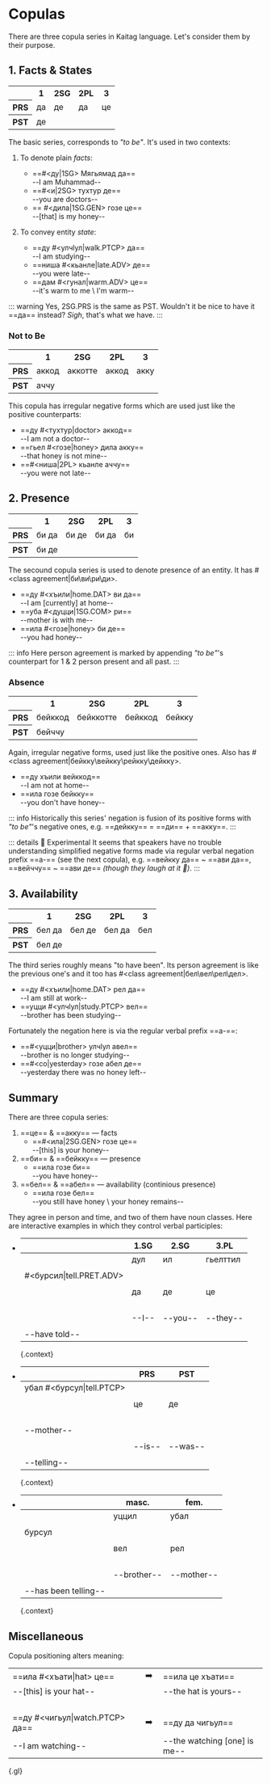 # Copulas

There are three copula series in Kaitag language. Let's consider them by their purpose.

## 1. Facts & States

<table class="c-t">
    <tr>
        <th></th>
        <th>1</th>
        <th>2SG</th>
        <th>2PL</th>
        <th>3</th>
    </tr>
    <tr>
        <th>PRS</th>
        <td class="b"><Tooltip>да<template #content>I/we</template></Tooltip></td>
        <td class="b"><Tooltip>де<template #content>you(sg.)</template></Tooltip></td>
        <td class="b"><Tooltip>да<template #content>you(pl.)</template></Tooltip></td>
        <td class="b"><Tooltip>це<template #content>he/she/it/they</template></Tooltip></td>
    </tr>
        <tr>
        <th>PST</th>
        <td class="b" colspan="4">де</td>
    </tr>
</table>

The basic series, corresponds to _"to be"_. It's used in two contexts:

1. To denote plain _facts_:

   - ==#<ду|1SG> Мягьямад да==  
     --I am Muhammad--
   - ==#<и|2SG> тухтур де==  
     --you are doctors--
   - == #<дила|1SG.GEN> гозе це==  
     --[that] is my honey--

2. To convey entity _state_:
   - ==ду #<улчӏул|walk.PTCP> да==  
     --I am studying--
   - ==ниша #<кьанле|late.ADV> де==  
     --you were late--
   - ==дам #<гунал|warm.ADV> це==  
     --it's warm to me \ I'm warm--

::: warning
Yes, 2SG.PRS is the same as PST. Wouldn't it be nice to have it ==да== instead? _Sigh_, that's what we have.
:::

### Not to Be

<table class="c-t">
    <tr>
        <th></th>
        <th>1</th>
        <th>2SG</th>
        <th>2PL</th>
        <th>3</th>
    </tr>
    <tr>
        <th>PRS</th>
        <td><Tooltip>аккод<template #content>I/we</template></Tooltip></td>
        <td><Tooltip>аккотте<template #content>you(sg.)</template></Tooltip></td>
        <td><Tooltip>аккод<template #content>you(pl.)</template></Tooltip></td>
        <td><Tooltip>акку<template #content>he/she/it/they</template></Tooltip></td>
    </tr>
        <tr>
        <th>PST</th>
        <td colspan="4">аччу</td>
    </tr>
</table>

This copula has irregular negative forms which are used just like the positive counterparts:

- ==ду #<тухтур|doctor> аккод==  
  --I am not a doctor--
- ==гьел #<гозе|honey> дила акку==  
  --that honey is not mine--
- ==#<ниша|2PL> кьанле аччу==  
  --you were not late--

## 2. Presence

<table class="c-t">
    <tr>
        <th></th>
        <th>1</th>
        <th>2SG</th>
        <th>2PL</th>
        <th>3</th>
    </tr>
    <tr>
        <th>PRS</th>
        <td><Tooltip>би да<template #content>I/we</template></Tooltip></td>
        <td><Tooltip>би де<template #content>you(sg.)</template></Tooltip></td>
        <td><Tooltip>би да<template #content>you(pl.)</template></Tooltip></td>
        <td><Tooltip>би<template #content>he/she/it/they</template></Tooltip></td>
    </tr>
        <tr>
        <th>PST</th>
        <td colspan="4">би де</td>
    </tr>
</table>

The secound copula series is used to denote presence of an entity. It has #<class agreement|би\ви\ри\ди>.

- ==ду #<хъили|home.DAT> ви да==  
  --I am [currently] at home--
- ==уба #<дуцци|1SG.COM> ри==  
  --mother is with me--
- ==ила #<гозе|honey> би де==  
  --you had honey--

::: info
Here person agreement is marked by appending _"to be"_'s counterpart for 1 & 2 person present and all past.
:::

### Absence

<table class="c-t">
    <tr>
        <th></th>
        <th>1</th>
        <th>2SG</th>
        <th>2PL</th>
        <th>3</th>
    </tr>
    <tr>
        <th>PRS</th>
        <td><Tooltip>бейккод<template #content>I/we</template></Tooltip></td>
        <td><Tooltip>бейккотте<template #content>you(sg.)</template></Tooltip></td>
        <td><Tooltip>бейккод<template #content>you(pl.)</template></Tooltip></td>
        <td><Tooltip>бейкку<template #content>he/she/it/they</template></Tooltip></td>
    </tr>
    <tr>
        <th>PST</th>
        <td colspan="4">бейччу</td>
    </tr>
</table>

Again, irregular negative forms, used just like the positive ones. Also has #<class agreement|бейкку\вейкку\рейкку\дейкку>.

- ==ду хъили вейккод==  
  --I am not at home--
- ==ила гозе бейкку==  
  --you don't have honey--

::: info
Historically this series' negation is fusion of its positive forms with _"to be"_'s negative ones, e.g. ==дейкку== = ==ди== + ==акку==.
:::

::: details 🔬 Experimental
It seems that speakers have no trouble understanding simplified negative forms made via regular verbal negation prefix ==a-== (see the next copula), e.g. ==вейкку да== ~ ==ави да==, ==вейччу== ~ ==ави де== _(though they laugh at it 🙈)_.
:::

## 3. Availability

<table class="c-t">
    <tr>
        <th></th>
        <th>1</th>
        <th>2SG</th>
        <th>2PL</th>
        <th>3</th>
    </tr>
    <tr>
        <th>PRS</th>
        <td><Tooltip>бел да<template #content>I/we</template></Tooltip></td>
        <td><Tooltip>бел де<template #content>you(sg.)</template></Tooltip></td>
        <td><Tooltip>бел да<template #content>you(pl.)</template></Tooltip></td>
        <td><Tooltip>бел<template #content>he/she/it/they</template></Tooltip></td>
    </tr>
        <tr>
        <th>PST</th>
        <td colspan="4">бел де</td>
    </tr>
</table>

The third series roughly means "to have been". Its person agreement is like the previous one's and it too has #<class agreement|бел\вел\рел\дел>.

- ==ду #<хъили|home.DAT> рел да==  
  --I am still at work--
- ==уцци #<улчӏул|study.PTCP> вел==  
  --brother has been studying--

Fortunately the negation here is via the regular verbal prefix ==а-==:

- ==#<уцци|brother> улчӏул авел==  
  --brother is no longer studying--
- ==#<со|yesterday> гозе абел де==  
  --yesterday there was no honey left--

## Summary

There are three copula series:

1.  ==це== & ==акку== — facts
    - ==#<ила|2SG.GEN> гозе це==  
      --[this] is your honey--
2.  ==би== & ==бейкку== — presence
    - ==ила гозе би==  
      --you have honey--
3.  ==бел== & ==абел== — availability (continious presence)
    - ==ила гозе бел==  
      --you still have honey \ your honey remains--

They agree in person and time, and two of them have noun classes. Here are interactive examples in which they control verbal participles:

- |                          | 1.SG  | 2.SG    | 3.PL     |
  | ------------------------ | ----- | ------- | -------- |
  |                          | дул   | ил      | гьелттил |
  |                          |
  | #<бурсил\|tell.PRET.ADV> |
  |                          |
  |                          | да    | де      | це       |
  | <br>                     |       |         |          |
  |                          | --I-- | --you-- | --they-- |
  |                          |
  | --have told--            |

  {.context}

- |                           | PRS    | PST     |
  | ------------------------- | ------ | ------- |
  | убал #<бурсул\|tell.PTCP> |
  |                           |        |
  |                           | це     | де      |
  | <br>                      |        |         |
  | --mother--                |
  |                           |
  |                           | --is-- | --was-- |
  |                           |
  | --telling--               |

  {.context}

- |                      | masc.       | fem.       |
  | -------------------- | ----------- | ---------- |
  |                      | уццил       | убал       |
  |                      |
  | бурсул               |             |            |
  |                      |
  |                      | вел         | рел        |
  | <br>                 |             |            |
  |                      | --brother-- | --mother-- |
  |                      |
  | --has been telling-- |

  {.context}

## Miscellaneous

Copula positioning alters meaning:

|                                 |                |                              |
| ------------------------------- | :------------: | :--------------------------- |
| ==ила #<хъати\|hat> це==        | &nbsp;➡️&nbsp; | ==ила це хъати==             |
| --[this] is your hat--          |                | --the hat is yours--         |
| <br>                            |
| ==ду #<чигьул\|watch.PTCP> да== | &nbsp;➡️&nbsp; | ==ду да чигьул==             |
| --I am watching--               |                | --the watching [one] is me-- |

{.gl}
